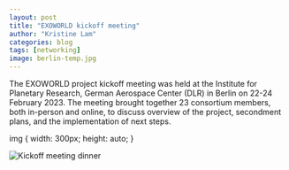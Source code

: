 ```yaml
---
layout: post
title: "EXOWORLD kickoff meeting"
author: "Kristine Lam"
categories: blog
tags: [networking]
image: berlin-temp.jpg
---
```


The EXOWORLD project kickoff meeting was held at the Institute for Planetary Research, German Aerospace Center (DLR) in Berlin on 22-24 February 2023.
The meeting brought together 23 consortium members, both in-person and online, to discuss overview of the project, secondment plans, and the implementation of next steps.

img {
  width: 300px;
  height: auto;
}

<img src="~/assets/img/kickoff-meeting.jpeg" alt="Kickoff meeting dinner">
